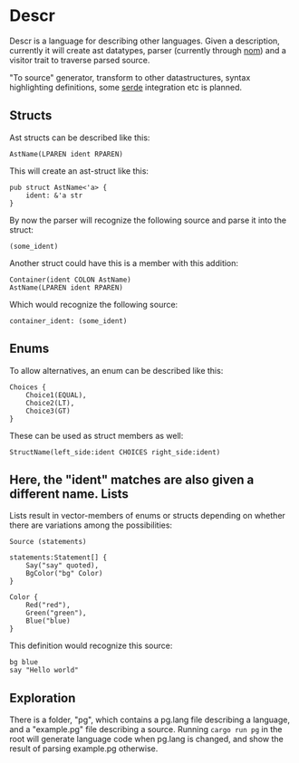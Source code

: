 Descr
=====

Descr is a language for describing other languages.
Given a description, currently it will create ast datatypes,
parser (currently through [nom](https://github.com/Geal/nom))
and a visitor trait to traverse parsed source.

"To source" generator, transform to other datastructures,
syntax highlighting definitions, some [serde](https://github.com/serde-rs/serde) integration etc
is planned.

Structs
-------
Ast structs can be described like this:
```
AstName(LPAREN ident RPAREN)
```
This will create an ast-struct like this:
```
pub struct AstName<'a> {
    ident: &'a str
}
```
By now the parser will recognize the following source and
parse it into the struct:
```
(some_ident)
```
Another struct could have this is a member with this addition:
```
Container(ident COLON AstName)
AstName(LPAREN ident RPAREN)
```
Which would recognize the following source:
```
container_ident: (some_ident)
```
Enums
-----
To allow alternatives, an enum can be described like this:
```
Choices {
    Choice1(EQUAL),
    Choice2(LT),
    Choice3(GT)
}
```
These can be used as struct members as well:
```
StructName(left_side:ident CHOICES right_side:ident)
```
Here, the "ident" matches are also given a different name.
Lists
-----
Lists result in vector-members of enums or structs depending on
whether there are variations among the possibilities:
```
Source (statements)

statements:Statement[] {
    Say("say" quoted),
    BgColor("bg" Color)
}

Color {
    Red("red"),
    Green("green"),
    Blue("blue)
}
```
This definition would recognize this source:
```
bg blue
say "Hello world"
```
Exploration
-----------
There is a folder, "pg", which contains a pg.lang file describing
a language, and a "example.pg" file describing a source.
Running ```cargo run pg``` in the root will generate language
code when pg.lang is changed, and show the result of parsing
example.pg otherwise.